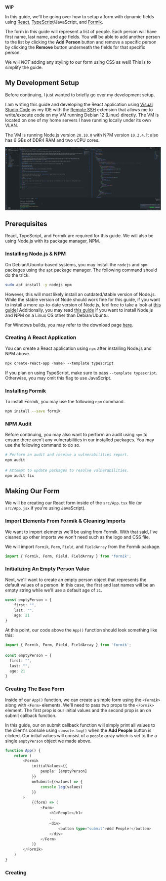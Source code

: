 **WIP**

In this guide, we'll be going over how to setup a form with dynamic fields using [React](https://react.dev/), [TypeScript](https://www.typescriptlang.org/)/JavaScript, and [Formik](https://formik.org/).

The form in this guide will represent a list of people. Each person will have first name, last name, and age fields. You will be able to add another person to the list by clicking the **Add Person** button and remove a specific person by clicking the **Remove** button underneath the fields for that specific person.

We will *NOT* adding any styling to our form using CSS as well! This is to simplify the guide.

## My Development Setup
Before continuing, I just wanted to briefly go over my development setup.

I am writing this guide and developing the React application using [Visual Studio Code](https://code.visualstudio.com/) as my IDE with the [Remote SSH](https://code.visualstudio.com/docs/remote/ssh) extension that allows me to write/execute code on my VM running Debian 12 (Linux) directly. The VM is located on one of my home servers I have running locally under its own VLAN.

The VM is running Node.js version `20.10.0` with NPM version `10.2.4`. It also has 6 GBs of DDR4 RAM and two vCPU cores.

![Dev Setup Image](https://raw.githubusercontent.com/deaconn-net/react-form-with-dynamic-fields-and-formik/main/images/devsetup.png)

## Prerequisites
React, TypeScript, and Formik are required for this guide. We will also be using Node.js with its package manager, NPM.

### Installing Node.js & NPM
On Debian/Ubuntu-based systems, you may install the `nodejs` and `npm` packages using the `apt` package manager. The following command should do the trick.

```bash
sudo apt install -y nodejs npm
```

However, this will most likely install an outdated/stable version of Node.js. While the stable version of Node should work fine for this guide, if you want to install a more up-to-date version of Node.js, feel free to take a look at [this guide](https://github.com/nodesource/distributions?tab=readme-ov-file#nodejs)! Additionally, you may read [this guide](https://nodejs.org/en/download/package-manager#debian-and-ubuntu-based-linux-distributions) if you want to install Node.js and NPM on a Linux OS other than Debian/Ubuntu.

For Windows builds, you may refer to the download page [here](https://nodejs.org/en/download).

### Creating A React Application
You can create a React application using `npx` after installing Node.js and NPM above.

```bash
npx create-react-app <name> --template typescript
```

If you plan on using TypeScript, make sure to pass `--template typescript`. Otherwise, you may omit this flag to use JavaScript.

### Installing Formik
To install Formik, you may use the following `npm` command.

```bash
npm install --save formik
```

### NPM Audit
Before continuing, you may also want to perform an audit using `npm` to ensure there aren't any vulnerabilities in our installed packages. You may use the following command to do so.

```bash
# Perform an audit and receive a vulnerabilities report.
npm audit

# Attempt to update packages to resolve vulnerabilities.
npm audit fix
```

## Making Our Form
We will be creating our React form inside of the `src/App.tsx` file (or `src/App.jsx` if you're using JavaScript).

### Import Elements From Formik & Cleaning Imports
We want to import elements we'll be using from Formik. With that said, I've cleaned up other imports we won't need such as the logo and CSS file.

We will import `Formik`, `Form`, `Field`, and `FieldArray` from the Formik package.

```ts
import { Formik, Form, Field, FieldArray } from 'formik';
```

### Initializing An Empty Person Value
Next, we'll want to create an empty person object that represents the default values of a person. In this case, the first and last names will be an empty string while we'll use a default age of `21`.

```ts
const emptyPerson = {
    first: "",
    last: "",
    age: 21
}
```

At this point, our code above the `App()` function should look something like this:

```ts
import { Formik, Form, Field, FieldArray } from 'formik';

const emptyPerson = {
  first: "",
  last: "",
  age: 21
}
```

### Creating The Base Form
Inside of our `App()` function, we can create a simple form using the `<Formik>` along with `<Form>` elements. We'll need to pass two props to the `<Formik>` element. The first prop is our initial values and the second prop is an on submit callback function.

In this guide, our on submit callback function will simply print all values to the client's console using `console.log()` when the **Add People** button is clicked. Our initial values will consist of a `people` array which is set to the a single `emptyPerson` object we made above.

```ts
function App() {
    return (
        <Formik
            initialValues={{
                people: [emptyPerson]
            }}
            onSubmit={(values) => {
                console.log(values)
            }}
        >
            {(form) => (
                <Form>
                    <h1>People</h1>
                    ...
                    <div>
                        <button type="submit">Add People!</button>
                    </div>
                </Form>
            )}
        </Formik>
    )
}
```

### Creating 
